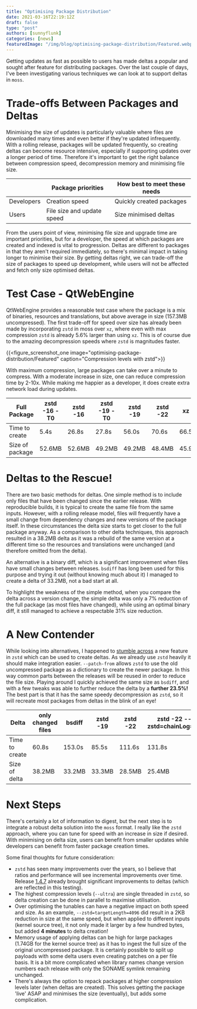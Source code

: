 ```yaml
---
title: "Optimising Package Distribution"
date: 2021-03-16T22:19:12Z
draft: false
type: "post"
authors: [sunnyflunk]
categories: [news]
featuredImage: "/img/blog/optimising-package-distribution/Featured.webp"
---
```


Getting updates as fast as possible to users has made deltas a popular and sought after feature for distributing
packages. Over the last couple of days, I've been investigating various techniques we can look at to support deltas in
`moss`.

<!--more-->

# Trade-offs Between Packages and Deltas

Minimising the size of updates is particularly valuable where files are downloaded many times and even better if they're
updated infrequently. With a rolling release, packages will be updated frequently, so creating deltas can become
resource intensive, especially if supporting updates over a longer period of time. Therefore it's important to get the
right balance between compression speed, decompression memory and minimising file size.

|              | Package priorities           | How best to meet these needs |
|--------------|------------------------------|------------------------------|
| Developers   | Creation speed               | Quickly created packages     |
| Users        | File size and update speed   | Size minimised deltas        |

From the users point of view, minimising file size and upgrade time are important priorities, but for a developer, the
speed at which packages are created and indexed is vital to progression. Deltas are different to packages in that they
aren't required immediately, so there's minimal impact in taking longer to minimise their size. By getting deltas right,
we can trade-off the size of packages to speed up development, while users will not be affected and fetch only size
optimised deltas.

# Test Case - QtWebEngine

QtWebEngine provides a reasonable test case where the package is a mix of binaries, resources and translations, but
above average in size (157.3MB uncompressed). The first trade-off for speed over size has already been made by
incorporating `zstd` in moss over `xz`, where even with max compression `zstd` is already 5.6% larger than using `xz`.
This is of course due to the amazing decompression speeds where `zstd` is magnitudes faster.

{{<figure_screenshot_one image="optimising-package-distribution/Featured" caption="Compression levels with zstd">}}

With maximum compression, large packages can take over a minute to compress. With a moderate increase in size, one can
reduce compression time by 2-10x. While making me happier as a developer, it does create extra network load during
updates.

| Full Package    | zstd -16 -T0 | zstd -16 | zstd -19 -T0 | zstd -19 | zstd -22 | xz -9  |
|-----------------|--------------|----------|--------------|----------|----------|--------|
| Time to create  | 5.4s         | 26.8s    | 27.8s        | 56.0s    | 70.6s    | 66.5s  |
| Size of package | 52.6MB       | 52.6MB   | 49.2MB       | 49.2MB   | 48.4MB   | 45.9MB |

# Deltas to the Rescue!

There are two basic methods for deltas. One simple method is to include only files that have been changed since the
earlier release. With reproducible builds, it is typical to create the same file from the same inputs. However, with a
rolling release model, files will frequently have a small change from dependency changes and new versions of the package
itself. In these circumstances the delta size starts to get closer to the full package anyway. As a comparison to other
delta techniques, this approach resulted in a 38.2MB delta as it was a rebuild of the same version at a different time
so the resources and translations were unchanged (and therefore omitted from the delta).

An alternative is a binary diff, which is a significant improvement when files have small changes between releases.
`bsdiff` has long been used for this purpose and trying it out (without knowing much about it) I managed to create a
delta of 33.2MB, not a bad start at all.

To highlight the weakness of the simple method, when you compare the delta across a version change, the simple delta was
only a 7% reduction of the full package (as most files have changed), while using an optimal binary diff, it still
managed to achieve a respectable 31% size reduction.

# A New Contender

While looking into alternatives, I happened to [stumble across](https://github.com/facebook/zstd/releases/tag/v1.4.5)
a new feature in `zstd` which can be used to create deltas. As we already use `zstd` heavily it should make integration
easier. `--patch-from` allows `zstd` to use the old uncompressed package as a dictionary to create the newer package. In
this way common parts between the releases will be reused in order to reduce the file size. Playing around I quickly
achieved the same size as `bsdiff`, and with a few tweaks was able to further reduce the delta by a **further 23.5%!**
The best part is that it has the same speedy decompression as `zstd`, so it will recreate most packages from deltas in
the blink of an eye!

| Delta           | only changed files | bsdiff | zstd -19 | zstd -22 | zstd -22 --zstd=chainLog=30 |
|-----------------|--------------------|--------|----------|----------|-----------------------------|
| Time to create  | 60.8s              | 153.0s | 85.5s    | 111.6s   | 131.8s                      |
| Size of delta   | 38.2MB             | 33.2MB | 33.3MB   | 28.5MB   | 25.4MB                      |


# Next Steps

There's certainly a lot of information to digest, but the next step is to integrate a robust delta solution into the
`moss` format. I really like the `zstd` approach, where you can tune for speed with an increase in size if desired. With
minimising on delta size, users can benefit from smaller updates while developers can benefit from faster package
creation times.

Some final thoughts for future consideration:

- `zstd` has seen many improvements over the years, so I believe that ratios and performance will see incremental
improvements over time. Release [1.4.7](https://github.com/facebook/zstd/releases/tag/v1.4.7) already brought
significant improvements to deltas (which are reflected in this testing).
- The highest compression levels (`--ultra`) are single threaded in `zstd`, so delta creation can be done in parallel to
maximise utilisation.
- Over optimising the tunables can have a negative impact on both speed and size. As an example,
`--zstd=targetLength=4096` did result in a 2KB reduction in size at the same speed, but when applied to different inputs
(kernel source tree), it not only made it larger by a few hundred bytes, but added **4 minutes** to delta creation!
- Memory usage of applying deltas can be high for large packages (1.74GB for the kernel source tree) as it has to ingest
the full size of the original uncompressed package. It is certainly possible to split up payloads with some delta users
even creating patches on a per file basis. It is a bit more complicated when library names change version numbers each
release with only the SONAME symlink remaining unchanged.
- There's always the option to repack packages at higher compression levels later (when deltas are created). This solves
getting the package 'live' ASAP and minimises the size (eventually), but adds some complication.
